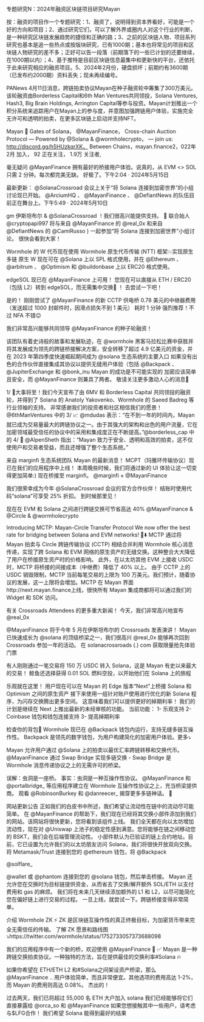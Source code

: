 专题研究N：2024年融资区块链项目研究Mayan


按：融资的项目作一个专题研究：1、融资了，说明得到资本界看好，可能是一个好的方向和项目；2、通过研究它们，可以了解外界或圈内人对这个行业的判断，是一种研究区块链发展趋势的捷径和正确的路；3、之前的区块链人物、项目系列研究也基本是追一些热点或按版块研究，已有1000期；基本也将常见的项目和区块链人物研究的差不多；正好可以告一段落（前期落下的一些已计划的还要继续，在1000期以内）；4、基于推特是目前区块链信息最集中和更新快的平台，还依托于此来研究相应的融资项目。5、2024年2月份，硬盘损坏；前期约有3600期（已发布约2000期）资料丢失；现未再续编号。

PANews 4月11日消息，跨链拍卖协议Mayan在种子融资轮中筹集了300万美元。该轮融资由Borderless Capital和6th Man Ventures共同领投，Solana Ventures, Hash3, Big Brain Holdings, Arrington Capital等参与投资。Mayan计划推出一个积分系统来追踪用户在Mayan上的参与度，并意图加强跨链用户体验，实施完全无许可和透明的拍卖，在更多区块链上启动并支持NFT。

Mayan 🗿 Gates of Solana，
@MayanFinance，
Cross-chain Auction Protocol — Powered by 
@Solana
 & 
@wormholecrypto，
 — join us: http://discord.gg/h5HUzkqrXK，
Between Chains，mayan.finance2，022年2月 加入，
92 正在关注，
1.9万 关注者,


毫无疑问
@MayanFinance
拥有最好的桥接用户体验。说真的，从 EVM <> SOL 只需 2 分钟。每次都完美无缺。
好极了。下午2:04 · 2024年5月15日

最新更新： 
@SolanaCrossroad
会议上关于“将 Solana 连接到加密世界”的小组讨论现已开始。
@ArciumHQ
 、 
@MayanFinance
 、 
@DefiantNews
的队伍目前正在舞台上。下午5:49 · 2024年5月10日

gm 伊斯坦布尔 & 
@SolanaCrossroad
 ！我们很高兴能提供支持。 🤝
联合始人
@cryptopapi997
将与来自
@MayanFinance
的
@real_0x
和来自
@DefiantNews
的
@CamiRusso
 ) 一起参加“将 Solana 连接到加密世界”小组讨论。
很快会看到大家！

Wormhole 的 W 代币现在使用 Wormhole 原生代币传输 (NTT) 框架💥实现原生多链
原生 W 现在可在
@Solana
上以 SPL 格式使用，并在
@Ethereum
 、 
@arbitrum
 、 
@Optimism
和
@buildonbase
上以 ERC20 格式使用。

edgeSOL 现已在
@MayanFinance
上可用！
您现在可以直接从 ETH / ERC20（包括 L2）转到 edgeSOL，而无需集中交换🤯 ！
去尝试一下吧！

是的！
刚刚尝试了
@MayanFinance
的新 CCTP 供电桥
0.78 美元的中继器费用（发送超过 1000 封邮件时，因滑点损失不到 1 美元）
耗时 1 分钟
强烈推荐！不过 NFA 不错😉

我们非常高兴能够共同领导
@MayanFinance
的种子轮融资！

该团队有着史诗般的故事和发展轨迹，在
@wormhole
黑客马拉松比赛中获胜并将其发展成为领先的跨链桥接解决方案，安全转移了超过 4.9 亿美元的资金，并在 2023 年第四季度快速崛起期间成为
@solana
生态系统的主要入口
如果没有出色的合作伙伴直接集成其协议以提供无缝用户体验（包括
@Backpack
 、 
@JupiterExchange
和
@bonk_inu
 Mayan 的成功是不可能实现的
加密应该简单且安全，而
@MayanFinance
则兼具了两者。
敬请关注更多激动人心的消息🚀

1/ 🎉大事将至！我们今天宣布了由 6MV 和 Borderless Capital 共同领投的融资轮，并得到了 Solana 的 Anatoly Yakovenko、Wormhole 的 Saeed Badreg 等行业领袖的支持。
非常感谢我们的投资者和社区相信我们的愿景！
@6thManVentures
中的 3/ 📈
@mdudas
表示：“在不到一年的时间内，Mayan 就已成为交易量最大的跨链协议之一。由于其强大的架构和出色的用户流量，它在加密领域最受信任的协议中的采用和集成度正在不断提高。”@borderless_cap
中的 4/ 🚀
@AlpenSheth
指出：“Mayan 致力于安全、透明和高效的拍卖，这不仅使用户和交易者受益，而且还增强了整个生态系统。”

来自 marginfi 生态系统团队 Mayan 的最新消息！
MCPT（玛雅环传输协议）现已在我们的应用程序中上线！
本周晚些时候，我们将通过新的 UI 体验让这一切变得更加简单:)
现在桥接至 marginfi。
@marginfi
 × 
@MayanFinance

我们很荣幸成为今年
@SolanaCrossroad
会议的官方合作伙伴！
结账时使用代码“solana”可享受 25% 折扣。
到时候那里见！

现在在 EVM 和 Solana 之间进行跨链交换可节省高达 40%
@MayanFinance
 & 
@Circle
 & 
@wormholecrypto

Introducing MCTP:
Mayan-Circle Transfer Protocol
We now offer the best rate for bridging between Solana and EVM networks! 🧵⬇️
MCTP 通过将 Mayan 拍卖与 Circle 跨链传输协议 (CCTP) 相结合并利用 Wormhole 核心消息传递，实现了跨 Solana 和 EVM 网络的原生资产的无缝交换。这种整合大大降低了用户在桥接原生资产时的价格影响。
此外，在以太坊其他 EVM 上接收 USDC 时，MCTP 将桥接的间接成本（中继费）降低了 40% 以上。
由于 CCTP 上的 USDC 销毁限制，MCTP 当前每笔交易的上限为 100 万美元。我们预计，随着协议的发展，这一上限将会增加。MCTP 在 Mayan 界面http://next.mayan.finance上线，很快所有 Mayan 集成商都将可以通过我们的 Widget 和 SDK 访问。
 
有关 Crossroads Attendees 的更多重大新闻！
今天，我们非常高兴地宣布
@real_0x
 
@MayanFinance
将于今年 5 月在伊斯坦布尔的 Crossroads 发表演讲！
Mayan 已快速成长为
@solana
的顶级桥梁之一，我们很高兴
@real_0x
能够再次回到 Crossroads 参加一年的活动。
在 solanacrossroads (.) com 获取限量抢先体验门票

有人刚刚通过一笔交易将 150 万 USDC 转入 Solana，这是 Mayan 有史以来最大的交易！
鲸鱼还选择获得 0.01 SOL 燃料空投，以开始他们在 Solana 上的旅程

乐观就在这里！
用户现在可以在 Mayan 的 Edge 版本“Next”上桥接 Solana 和 Optimism 之间的原生资产
接下来使用一组针对账户使用进行优化的新 Solana 程序，为闪存交换腾出更多空间。
这意味着我们可以提供更好的掉期利率！
我们的计划是继续在 Next 上推出最新的未经审核的功能。
当前功能：
1- 乐观支持
2- Coinbase 钱包和钱包连接支持
3- 提高掉期利率

检查你的背包🎒
Wormhole 现已在
@Backpack
钱包内运行，支持无缝多链互操作性。
Backpack 是领先的数字钱包，为用户构建简化的加密用户体验。更多⤵️

Mayan 允许用户通过
@Solana
上的拍卖以最优汇率跨链转移和交换代币。
@MayanFinance
通过 Swap Bridge 实现多链交换 - Swap Bridge 是 Wormhole 消息传递协议之上的无需许可的桥梁。

误解：虫洞是一座桥。
事实：虫洞是一种互操作性协议。
@MayanFinance
和
@portalbridge_
等应用程序建立在 Wormhole 互操作性协议之上，充当桥梁提供商。
观看
@RobinsonBurkey
和
@danreecer_
揭穿更多多链神话。 🎥

网站更新公告
正如我们的白皮书中所述，我们希望让流动性在链中的流动尽可能简单。
在
@MayanFinance
的帮助下，我们现在已经将其交换小部件添加到我们的网站。该网站将很快更新，您将看到该组件上线。
我们全天都在向以太坊增加流动性，现在对
@Uniswap
上池子的稳定性感到满意。您将能够在链之间移动您的 BSKT，我们会在后端管理流动性。
小部件默认为已验证的链上合约地址。目前，它已设置为允许我们的以太坊朋友访问 Solana，我们将很快开放双向交换。
将 Metamask/Trust 连接到您的
@ethereum
钱包，将
@Backpack
 
@solflare_

@wallet
或
@phantom
连接到您的
@solana
钱包，然后单击桥接。
Mayan 还允许您在交换时为目标链提供资金，从而省去了交换/解开额外 SOL/ETH 以支付费用和 gas 的麻烦。
我们将在未来几天继续添加额外的 L1 和 L2，以尽可能简化您在偏好链上进行交易的过程。
一旦上线，就尝试一下。跨链桥接变得非常简单。

介绍 Wormhole ZK ⚡️
ZK 是区块链互操作性的真正终极目标，为加密货币带来完全无需信任的传输。
了解 ZK 愿景和路线图⤵️https://twitter.com/wormhole/status/1752733057373688098

我们的应用程序中有一个新的桥，欢迎使用
@MayanFinance
🎯
✅ Mayan 是一种跨链交换拍卖协议。一种独特的方法，旨在提供最佳的交换利率#Solana 🔥

如果你希望在 ETH/ETH L2 和#Solana之间架设资产桥梁，那么
@MayanFinance
 ..
用户体验简单，而且非常便宜。其他选项的费用高达 1-2%，而 Mayan 的费用则高达 0.08%。
杰出的！

过去两天，我们已将超过 55,000 名 ETH 大户加入 solana
我们已经能够将它们直接暴露给
@orca_so
和
@MayanFinance
如果您想接触其中一些用户，请考虑与$LFG合作！
我们希望 Solana 能得到最好的结果
